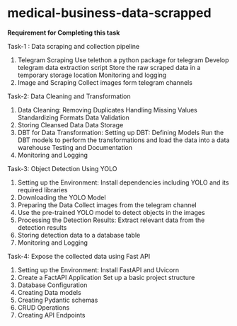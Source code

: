 # medical-business-data-scrapped

**Requirement for Completing this task**

Task-1 : Data scraping and collection pipeline

  1. Telegram Scraping
    Use telethon a python package for telegram
    Develop telegram data extraction script
    Store the raw scraped data in a temporary storage location
    Monitoring and logging
  2. Image and Scraping
Collect images form telegram channels

Task-2:  Data Cleaning and Transformation

  1. Data Cleaning:
    Removing Duplicates
    Handling Missing Values
    Standardizing Formats
    Data Validation
  2. Storing Cleansed Data
    Data Storage
  3. DBT for Data Transformation:
    Setting up DBT:
    Defining Models
    Run the DBT models to perform the transformations and load the data into a data warehouse
    Testing and Documentation
  4. Monitoring and Logging

Task-3: Object Detection Using YOLO

  1. Setting up the Environment:
    Install dependencies including YOLO and its required libraries
  2. Downloading the YOLO Model
  3. Preparing the Data
    Collect images from the telegram channel
  4. Use the pre-trained YOLO model to detect objects in the images
  5. Processing the Detection Results:
    Extract relevant data from the detection results
  6. Storing detection data to a database table
  7. Monitoring and Logging

Task-4: Expose the collected data using Fast API
   
  1. Setting up the Environment:
      Install FastAPI and Uvicorn
  2. Create a FactAPI Application
      Set up a basic project structure
  3. Database Configuration
  4. Creating Data models
  5. Creating Pydantic schemas
  6. CRUD Operations
  7. Creating API Endpoints

    

